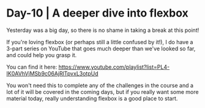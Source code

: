 # Day-10 | A deeper dive into flexbox

Yesterday was a big day, so there is no shame in taking a break at this point!

If you're loving flexbox (or perhaps still a little confused by it!), I do have a 3-part series on YouTube that goes much deeper than we've looked so far, and could help you grasp it.

You can find it here: https://www.youtube.com/playlist?list=PL4-IK0AVhVjMSb9c06AjRlTpvxL3otpUd

You won't need this to complete any of the challenges in the course and a lot of it will be covered in the coming days, but if you really want some more material today, really understanding flexbox is a good place to start. 